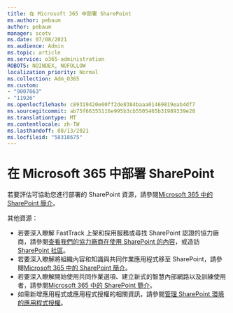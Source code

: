 ```yaml
---
title: 在 Microsoft 365 中部署 SharePoint
ms.author: pebaum
author: pebaum
manager: scotv
ms.date: 07/08/2021
ms.audience: Admin
ms.topic: article
ms.service: o365-administration
ROBOTS: NOINDEX, NOFOLLOW
localization_priority: Normal
ms.collection: Adm_O365
ms.custom:
- "9007063"
- "11926"
ms.openlocfilehash: c89319420e00ff2de8384baaa01469819eab4df7
ms.sourcegitcommit: ab75f66355116e995b3cb5505465b31989339e28
ms.translationtype: MT
ms.contentlocale: zh-TW
ms.lasthandoff: 08/13/2021
ms.locfileid: "58318675"
---
```

# <a name="deploy-sharepoint-in-microsoft-365"></a>在 Microsoft 365 中部署 SharePoint

若要評估可協助您進行部署的 SharePoint 資源，請參閱[Microsoft 365 中的 SharePoint 簡介](https://docs.microsoft.com/sharepoint/introduction)。 

其他資源： 

- 若要深入瞭解 FastTrack 上架和採用服務或尋找 SharePoint 認證的協力廠商，請參閱[查看我們的協力廠商在使用 SharePoint 的內容](https://docs.microsoft.com/microsoft-365/sharepoint/sharepoint-partners-sharepoint-support)，或造訪[SharePoint 社區](https://techcommunity.microsoft.com/t5/sharepoint/ct-p/SharePoint)。 
- 若要深入瞭解將組織內容和知識與共同作業應用程式移至 SharePoint，請參閱[Microsoft 365 中的 SharePoint 簡介](https://docs.microsoft.com/sharepoint/introduction#migration)。 
- 若要深入瞭解開始使用共同作業選項、建立新式的智慧內部網路以及訓練使用者，請參閱[Microsoft 365 中的 SharePoint 簡介](https://docs.microsoft.com/sharepoint/introduction#collaboration)。 
- 如需新增應用程式或應用程式授權的相關資訊，請參閱[管理 SharePoint 環境的應用程式授權](https://docs.microsoft.com/sharepoint/manage-app-licenses)。 


